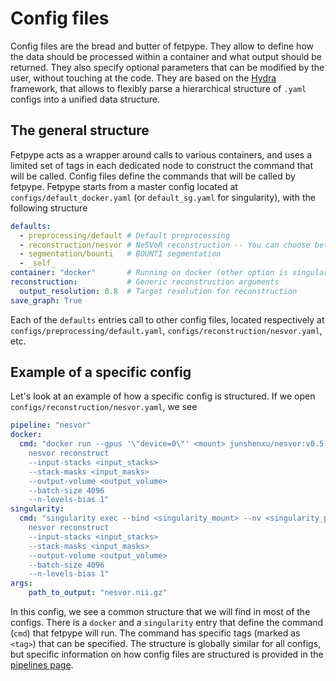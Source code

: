 # Config files

Config files are the bread and butter of fetpype. They allow to define how the data should be processed within a container and what output should be returned. They also specify optional parameters that can be modified by the user, without touching at the code. They are based on the [Hydra](https://hydra.cc/docs/intro/) framework, that allows to flexibly parse a hierarchical structure of `.yaml` configs into a unified data structure. 

## The general structure
Fetpype acts as a wrapper around calls to various containers, and uses a limited set of tags in each dedicated node to construct the command that will be called. Config files define the commands that will be called by fetpype. Fetpype starts from a master config located at `configs/default_docker.yaml` (or `default_sg.yaml` for singularity), with the following structure
```yaml
defaults:
  - preprocessing/default # Default preprocessing
  - reconstruction/nesvor # NeSVoR reconstruction -- You can choose between svrtk, nifymic or nesvor
  - segmentation/bounti   # BOUNTI segmentation     
  - _self_
container: "docker"       # Running on docker (other option is singularity)
reconstruction:           # Generic reconstruction arguments
  output_resolution: 0.8  # Target resolution for reconstruction
save_graph: True
```
Each of the `defaults` entries call to other config files, located respectively at `configs/preprocessing/default.yaml`, `configs/reconstruction/nesvor.yaml`, etc.

## Example of a specific config
Let's look at an example of how a specific config is structured. If we open `configs/reconstruction/nesvor.yaml`, we see 

```yaml
pipeline: "nesvor"
docker: 
  cmd: "docker run --gpus '\"device=0\"' <mount> junshenxu/nesvor:v0.5.0 
    nesvor reconstruct 
    --input-stacks <input_stacks> 
    --stack-masks <input_masks> 
    --output-volume <output_volume> 
    --batch-size 4096 
    --n-levels-bias 1"
singularity:
  cmd: "singularity exec --bind <singularity_mount> --nv <singularity_path>/nesvor.sif 
    nesvor reconstruct 
    --input-stacks <input_stacks> 
    --stack-masks <input_masks> 
    --output-volume <output_volume> 
    --batch-size 4096 
    --n-levels-bias 1"
args:
    path_to_output: "nesvor.nii.gz"
```

In this config, we see a common structure that we will find in most of the configs. There is a `docker` and a `singularity` entry that define the command (`cmd`) that fetpype will run. The command has specific tags (marked as `<tag>`) that can be specified. The structure is globally similar for all configs, but specific information on how config files are structured is provided in the [pipelines page](pipelines.md).


